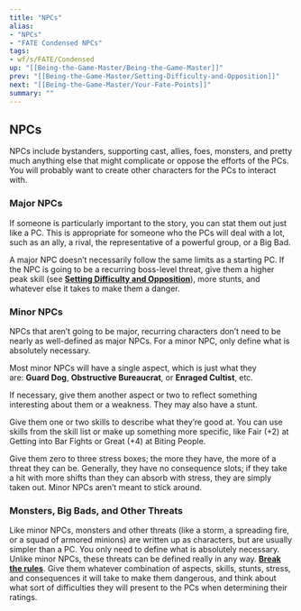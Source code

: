 ```yaml
---
title: "NPCs"
alias:
- "NPCs"
- "FATE Condensed NPCs"
tags:
- wf/s/FATE/Condensed
up: "[[Being-the-Game-Master/Being-the-Game-Master]]"
prev: "[[Being-the-Game-Master/Setting-Difficulty-and-Opposition]]"
next: "[[Being-the-Game-Master/Your-Fate-Points]]"
summary: ""
---
```

## NPCs

NPCs include bystanders, supporting cast, allies, foes, monsters, and pretty much anything else that might complicate or oppose the efforts of the PCs. You will probably want to create other characters for the PCs to interact with.

### Major NPCs

If someone is particularly important to the story, you can stat them out just like a PC. This is appropriate for someone who the PCs will deal with a lot, such as an ally, a rival, the representative of a powerful group, or a Big Bad.

A major NPC doesn’t necessarily follow the same limits as a starting PC. If the NPC is going to be a recurring boss-level threat, give them a higher peak skill (see **[Setting Difficulty and Opposition](Setting-Difficulty-and-Opposition.md)**), more stunts, and whatever else it takes to make them a danger.

### Minor NPCs

NPCs that aren’t going to be major, recurring characters don’t need to be nearly as well-defined as major NPCs. For a minor NPC, only define what is absolutely necessary.

Most minor NPCs will have a single aspect, which is just what they are: **Guard Dog**, **Obstructive Bureaucrat**, or **Enraged Cultist**, etc.

If necessary, give them another aspect or two to reflect something interesting about them or a weakness. They may also have a stunt.

Give them one or two skills to describe what they’re good at. You can use skills from the skill list or make up something more specific, like Fair (+2) at Getting into Bar Fights or Great (+4) at Biting People.

Give them zero to three stress boxes; the more they have, the more of a threat they can be. Generally, they have no consequence slots; if they take a hit with more shifts than they can absorb with stress, they are simply taken out. Minor NPCs aren’t meant to stick around.

### Monsters, Big Bads, and Other Threats

Like minor NPCs, monsters and other threats (like a storm, a spreading fire, or a squad of armored minions) are written up as characters, but are usually simpler than a PC. You only need to define what is absolutely necessary. Unlike minor NPCs, these threats can be defined really in any way. **[Break the rules](../Optional-Rules/Ways-to-Break-the-Rules-for-Big-Bads.md)**. Give them whatever combination of aspects, skills, stunts, stress, and consequences it will take to make them dangerous, and think about what sort of difficulties they will present to the PCs when determining their ratings.
